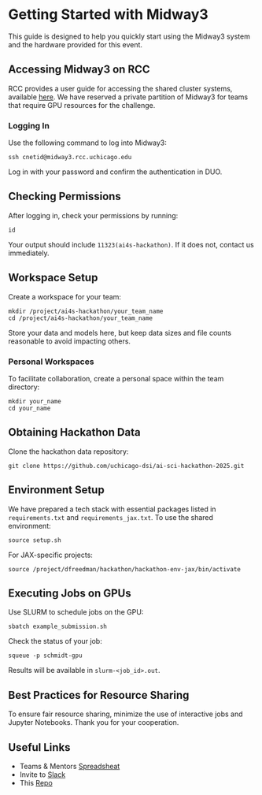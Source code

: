 # Getting Started with Midway3

This guide is designed to help you quickly start using the Midway3 system and the hardware provided for this event.

## Accessing Midway3 on RCC

RCC provides a user guide for accessing the shared cluster systems, available [here](https://rcc-uchicago.github.io/user-guide/). We have reserved a private partition of Midway3 for teams that require GPU resources for the challenge.

### Logging In
Use the following command to log into Midway3:

```
ssh cnetid@midway3.rcc.uchicago.edu
```

Log in with your password and confirm the authentication in DUO.

## Checking Permissions

After logging in, check your permissions by running:
```
id
```

Your output should include `11323(ai4s-hackathon)`. If it does not, contact us immediately.

## Workspace Setup

Create a workspace for your team:
```
mkdir /project/ai4s-hackathon/your_team_name
cd /project/ai4s-hackathon/your_team_name
```
Store your data and models here, but keep data sizes and file counts reasonable to avoid impacting others.

### Personal Workspaces
To facilitate collaboration, create a personal space within the team directory:
```
mkdir your_name
cd your_name
```

## Obtaining Hackathon Data

Clone the hackathon data repository:
```
git clone https://github.com/uchicago-dsi/ai-sci-hackathon-2025.git
```

## Environment Setup

We have prepared a tech stack with essential packages listed in `requirements.txt` and `requirements_jax.txt`. To use the shared environment:
```
source setup.sh
```
For JAX-specific projects:
```
source /project/dfreedman/hackathon/hackathon-env-jax/bin/activate
```

## Executing Jobs on GPUs

Use SLURM to schedule jobs on the GPU:
```
sbatch example_submission.sh
```
Check the status of your job:
```
squeue -p schmidt-gpu
```

Results will be available in `slurm-<job_id>.out`.

## Best Practices for Resource Sharing

To ensure fair resource sharing, minimize the use of interactive jobs and Jupyter Notebooks. Thank you for your cooperation.

## Useful Links

 - Teams & Mentors [Spreadsheat](https://docs.google.com/spreadsheets/d/1QbVzLIgxW0LiaMQ5dpUCMQXtT_bGgAvIDExyWpC9UM4/edit?usp=sharing)
 - Invite to [Slack](https://join.slack.com/t/aisciencehack-qop3836/shared_invite/zt-2hx2lpvtf-coICNHwTFARxgFDYfwnvRw)
 - This [Repo](https://github.com/uchicago-dsi/ai-sci-hackathon-2024)
